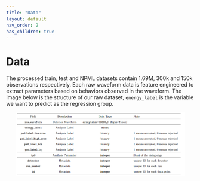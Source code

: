 ```yaml
---
title: "Data"
layout: default
nav_order: 2
has_children: true
---
```

# Data

The processed train, test and NPML datasets contain 1.69M, 300k and 150k observations respectively. Each raw waveform data is feature engineered to extract parameters based on behaviors observed in the waveform.
The image below is the structure of our raw dataset, `energy_label` is the variable we want to predict as the regression group. 
<center><img src="assets/images/dataset.png" alt="Raw Waveform" width="90%" height="90%"></center>
<br>

